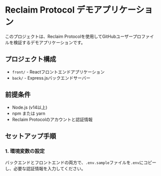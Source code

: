 # Reclaim Protocol デモアプリケーション

このプロジェクトは、Reclaim Protocolを使用してGitHubユーザープロファイルを検証するデモアプリケーションです。

## プロジェクト構成

- `front/` - Reactフロントエンドアプリケーション
- `back/` - Express.jsバックエンドサーバー

## 前提条件

- Node.js (v14以上)
- npm または yarn
- Reclaim Protocolのアカウントと認証情報

## セットアップ手順

### 1. 環境変数の設定

バックエンドとフロントエンドの両方で、`.env.sample`ファイルを`.env`にコピーし、必要な認証情報を入力してください。